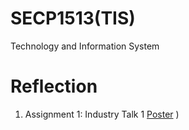 # SECP1513(TIS)
Technology and Information System

# Reflection
1. Assignment 1: Industry Talk 1 [Poster](https://github.com/yeoling/SECP1513/blob/main/Poster%20industry%20talk%201(Assignment%201).jpg)
)
